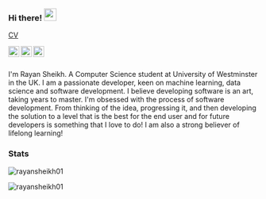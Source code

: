 ### Hi there! <img src="https://media.giphy.com/media/hvRJCLFzcasrR4ia7z/giphy.gif" width="25px">

<a href="https://github.com/RayanSheikh01/RayanSheikh01/blob/main/Rayan_Sheikh_CV.pdf">CV</a>

<a href="https://www.instagram.com/rayansheikh_02/">
  <img align="left" alt="Rayan's Instagram" width="22px" src="https://raw.githubusercontent.com/hussainweb/hussainweb/main/icons/instagram.png" />
</a>
<a href="https://discordapp.com/users/754124101479563344">
  <img align="left" alt="Rayan's Discord Profile" width="22px" src="https://cdn.simpleicons.org/discord" />
</a>
<a href="https://www.linkedin.com/in/rayan-sheikh">
  <img align="left" alt="Rayan's LinkedIn" width="22px" src="https://cdn.simpleicons.org/linkedin" />
</a>

<br /><br />

I'm Rayan Sheikh. A Computer Science student at University of Westminster in the UK. I am a passionate developer, keen on machine learning, data science and software development. I believe developing software is an art, taking years to master. I'm obsessed with the process of software development. From thinking of the idea, progressing it, and then developing the solution to a level that is the best for the end user and for future developers is something that I love to do! I am also a strong believer of lifelong learning!


### Stats

<p> <img src="https://github-readme-stats.vercel.app/api?username=rayansheikh01&count_private=true&show_icons=true&theme=gotham&hide_rank=false" alt="rayansheikh01" />
<p> <img src="https://github-readme-stats.vercel.app/api/top-langs/?username=rayansheikh01&count_private=true&layout=compact&show_icons=true&theme=gotham" alt="rayansheikh01"/>


